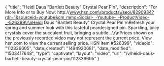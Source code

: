 {
    "title": "Heidi Daus \"Bartlett Beauty\" Crystal Pear Pin",
    "description": "For More Info or to Buy Now: http:\/\/www.hsn.com\/products\/seo\/8290934?rdr=1&sourceid=youtube&cm_mmc=Social-_-Youtube-_-ProductVideo-_-526399\r\nHeidi Daus \"Bartlett Beauty\" Crystal Pear Pin  \nRefresh your spring and summer look with this tasteful peardesigned pin. Sparkling, juicy crystals cover the succulent fruit, bringing a subtle...\r\nPrices shown on the previously recorded video may not represent the current price.  View hsn.com to view the current selling price. HSN Item #526399",
    "videoid": "112336605",
    "date_created": "1494920681",
    "date_modified": "1503417648",
    "type": "captivate",
    "layout": "video",
    "url": "\/v\/heidi-daus-bartlett-beauty-crystal-pear-pin\/112336605"
}